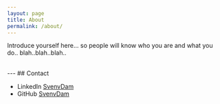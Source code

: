 ```yaml
---
layout: page
title: About
permalink: /about/
---
```


Introduce yourself here... so people will know who you are and what you do.. blah..blah..blah..



<br/>
---
## Contact

* LinkedIn [SvenvDam](https://www.linkedin.com/in/svenvdam/)
* GitHub [SvenvDam](https://github.com/SvenvDam)
